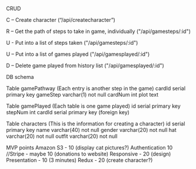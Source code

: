CRUD

C – Create character
(“/api/createcharacter”)

R – Get the path of steps to take in game, individually
("/api/gamesteps/:id")

U - Put into a list of steps taken
("/api/gamesteps/:id")

U – Put into a list of games played
("/api/gamesplayed/:id")

D – Delete game played from history list
("/api/gamesplayed/:id")



DB schema

Table gamePathway               (Each entry is another step in the game)
cardId serial primary key
gameStep varchar(1) not null
cardNum int
plot text

Table gamePlayed               (Each table is one game played)
id serial primary key
stepNum  int
cardId serial primary key   (foreign key)

Table characters                (This is the information for creating a character)
id serial primary key
name varchar(40) not null
gender varchar(20) not null
hat varchar(20) not null
outfit varchar(20) not null


MVP points
Amazon S3 - 10      (display cat pictures?)
Authentication 10
//Stripe - maybe 10   (donations to website)
Responsive - 20     (design)
Presentation - 10   (3 minutes)
Redux - 20          (create character?)

